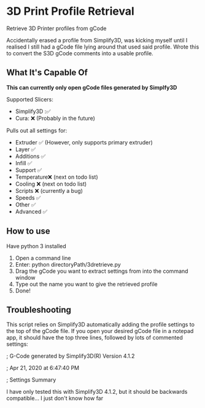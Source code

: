 # 3D Print Profile Retrieval
Retrieve 3D Printer profiles from gCode

Accidentally erased a profile from Simplify3D, was kicking myself until I realised I still had a gCode file lying around that used said profile. Wrote this to convert the S3D gCode comments into a usable profile.

## What It's Capable Of
**This can currently only open gCode files generated by Simplfy3D**

Supported Slicers:
   * Simplify3D :✅
   * Cura:       ❌ (Probably in the future)

Pulls out all settings for:
   * Extruder   ✅ (However, only supports primary extruder)
   * Layer      ✅
   * Additions  ✅
   * Infill     ✅
   * Support    ✅
   * Temperature❌ (next on todo list)
   * Cooling    ❌ (next on todo list)
   * Scripts    ❌ (currently a bug)
   * Speeds     ✅
   * Other      ✅
   * Advanced   ✅ 
   
## How to use
Have python 3 installed

1. Open a command line
2. Enter: python directoryPath/3dretrieve.py
3. Drag the gCode you want to extract settings from into the command window
4. Type out the name you want to give the retrieved profile
5. Done!

## Troubleshooting
This script relies on Simplify3D automatically adding the profile settings to the top of the gCode file. If you open your desired gCode file in a notepad app, it should have the top three lines, followed by lots of commented settings:

; G-Code generated by Simplify3D(R) Version 4.1.2

; Apr 21, 2020 at 6:47:40 PM

; Settings Summary


I have only tested this with Simplify3D 4.1.2, but it should be backwards compatible... I just don't know how far
